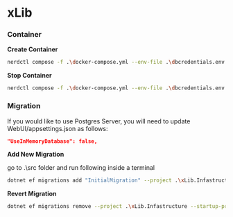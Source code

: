 # xLib

### Container

**Create Container**

```bash
nerdctl compose -f .\docker-compose.yml --env-file .\dbcredentials.env up -d
```

**Stop Container**

```bash
nerdctl compose -f .\docker-compose.yml --env-file .\dbcredentials.env down
```

### Migration

If you would like to use Postgres Server, you will need to update WebUI/appsettings.json as follows:

```json
"UseInMemoryDatabase": false,
```

**Add New Migration**

go to .\src folder and run following inside a terminal

```bash
dotnet ef migrations add "InitialMigration" --project .\xLib.Infastructure --startup-project .\xLib.WebApp --output-dir Persistence\Migrations
```

**Revert Migration**

```bash
dotnet ef migrations remove --project .\xLib.Infastructure --startup-project .\xLib.WebApp
```
